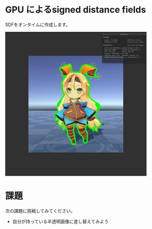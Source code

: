 # GPU によるsigned distance fields
SDFをオンタイムに作成します。

![結果画像](result.png)

# 課題
次の課題に挑戦してみてください。

- 自分が持っている半透明画像に差し替えてみよう
